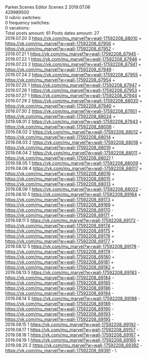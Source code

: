 Parker.Scenes	Editor Scenes 2 2019.07.06\
429989500\
0 rubric switches:\
0 frequency switches:\
0 vacations:\
Total posts amount: 61	Posts dates amount: 27\
2019.07.20 3 https://vk.com/mu_marvel?w=wall-17592208_68010 + https://vk.com/mu_marvel?w=wall-17592208_67956 + https://vk.com/mu_marvel?w=wall-17592208_67952 - \
2019.07.21 1 https://vk.com/mu_marvel?w=wall-17592208_67945 - \
2019.07.22 1 https://vk.com/mu_marvel?w=wall-17592208_67946 + \
2019.07.23 2 https://vk.com/mu_marvel?w=wall-17592208_67941 + https://vk.com/mu_marvel?w=wall-17592208_67949 - \
2019.07.24 2 https://vk.com/mu_marvel?w=wall-17592208_67955 + https://vk.com/mu_marvel?w=wall-17592208_67954 + \
2019.07.25 1 https://vk.com/mu_marvel?w=wall-17592208_67947 + \
2019.07.26 1 https://vk.com/mu_marvel?w=wall-17592208_67953 + \
2019.07.27 1 https://vk.com/mu_marvel?w=wall-17592208_67944 + \
2019.07.29 2 https://vk.com/mu_marvel?w=wall-17592208_68020 + https://vk.com/mu_marvel?w=wall-17592208_67940 + \
2019.07.30 2 https://vk.com/mu_marvel?w=wall-17592208_67951 + https://vk.com/mu_marvel?w=wall-17592208_68024 + \
2019.08.01 2 https://vk.com/mu_marvel?w=wall-17592208_67943 + https://vk.com/mu_marvel?w=wall-17592208_68008 - \
2019.08.02 2 https://vk.com/mu_marvel?w=wall-17592208_68012 + https://vk.com/mu_marvel?w=wall-17592208_68014 + \
2019.08.03 2 https://vk.com/mu_marvel?w=wall-17592208_68018 + https://vk.com/mu_marvel?w=wall-17592208_68019 + \
2019.08.04 2 https://vk.com/mu_marvel?w=wall-17592208_68011 + https://vk.com/mu_marvel?w=wall-17592208_68021 ! \
2019.08.05 1 https://vk.com/mu_marvel?w=wall-17592208_68009 + \
2019.08.08 4 https://vk.com/mu_marvel?w=wall-17592208_68017 + https://vk.com/mu_marvel?w=wall-17592208_68016 + https://vk.com/mu_marvel?w=wall-17592208_68015 + https://vk.com/mu_marvel?w=wall-17592208_68013 + \
2019.08.09 1 https://vk.com/mu_marvel?w=wall-17592208_68022 - \
2019.08.10 5 https://vk.com/mu_marvel?w=wall-17592208_69164 + https://vk.com/mu_marvel?w=wall-17592208_69173 + https://vk.com/mu_marvel?w=wall-17592208_69169 + https://vk.com/mu_marvel?w=wall-17592208_69170 - https://vk.com/mu_marvel?w=wall-17592208_69171 + \
2019.08.11 5 https://vk.com/mu_marvel?w=wall-17592208_69172 - https://vk.com/mu_marvel?w=wall-17592208_69174 + https://vk.com/mu_marvel?w=wall-17592208_69175 + https://vk.com/mu_marvel?w=wall-17592208_69176 + https://vk.com/mu_marvel?w=wall-17592208_69177 + \
2019.08.12 5 https://vk.com/mu_marvel?w=wall-17592208_69178 - https://vk.com/mu_marvel?w=wall-17592208_69179 - https://vk.com/mu_marvel?w=wall-17592208_69180 + https://vk.com/mu_marvel?w=wall-17592208_69181 + https://vk.com/mu_marvel?w=wall-17592208_69182 + \
2019.08.13 5 https://vk.com/mu_marvel?w=wall-17592208_69183 - https://vk.com/mu_marvel?w=wall-17592208_69184 - https://vk.com/mu_marvel?w=wall-17592208_69185 - https://vk.com/mu_marvel?w=wall-17592208_69186 - https://vk.com/mu_marvel?w=wall-17592208_69194 - \
2019.08.14 5 https://vk.com/mu_marvel?w=wall-17592208_69188 - https://vk.com/mu_marvel?w=wall-17592208_69189 - https://vk.com/mu_marvel?w=wall-17592208_69190 - https://vk.com/mu_marvel?w=wall-17592208_69193 - https://vk.com/mu_marvel?w=wall-17592208_69195 - \
2019.08.15 1 https://vk.com/mu_marvel?w=wall-17592208_69192 - \
2019.08.17 1 https://vk.com/mu_marvel?w=wall-17592208_69157 - \
2019.08.18 1 https://vk.com/mu_marvel?w=wall-17592208_69167 + \
2019.08.19 1 https://vk.com/mu_marvel?w=wall-17592208_69165 + \
2019.08.25 2 https://vk.com/mu_marvel?w=wall-17592208_69392 - https://vk.com/mu_marvel?w=wall-17592208_69391 - \
